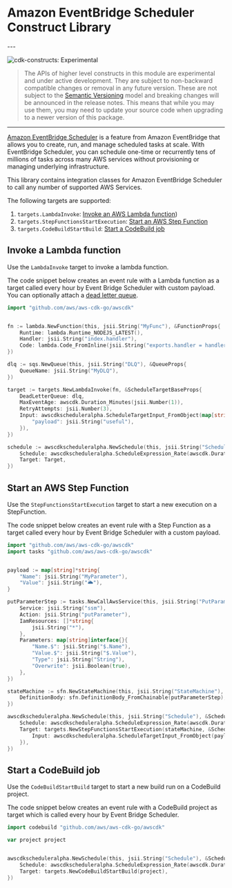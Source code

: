 # Amazon EventBridge Scheduler Construct Library

<!--BEGIN STABILITY BANNER-->---


![cdk-constructs: Experimental](https://img.shields.io/badge/cdk--constructs-experimental-important.svg?style=for-the-badge)

> The APIs of higher level constructs in this module are experimental and under active development.
> They are subject to non-backward compatible changes or removal in any future version. These are
> not subject to the [Semantic Versioning](https://semver.org/) model and breaking changes will be
> announced in the release notes. This means that while you may use them, you may need to update
> your source code when upgrading to a newer version of this package.

---
<!--END STABILITY BANNER-->

[Amazon EventBridge Scheduler](https://aws.amazon.com/blogs/compute/introducing-amazon-eventbridge-scheduler/) is a feature from Amazon EventBridge
that allows you to create, run, and manage scheduled tasks at scale. With EventBridge Scheduler, you can schedule one-time or recurrently tens
of millions of tasks across many AWS services without provisioning or managing underlying infrastructure.

This library contains integration classes for Amazon EventBridge Scheduler to call any
number of supported AWS Services.

The following targets are supported:

1. `targets.LambdaInvoke`: [Invoke an AWS Lambda function](#invoke-a-lambda-function))
2. `targets.StepFunctionsStartExecution`: [Start an AWS Step Function](#start-an-aws-step-function)
3. `targets.CodeBuildStartBuild`: [Start a CodeBuild job](#start-a-codebuild-job)

## Invoke a Lambda function

Use the `LambdaInvoke` target to invoke a lambda function.

The code snippet below creates an event rule with a Lambda function as a target
called every hour by Event Bridge Scheduler with custom payload. You can optionally attach a
[dead letter queue](https://docs.aws.amazon.com/eventbridge/latest/userguide/rule-dlq.html).

```go
import "github.com/aws/aws-cdk-go/awscdk"


fn := lambda.NewFunction(this, jsii.String("MyFunc"), &FunctionProps{
	Runtime: lambda.Runtime_NODEJS_LATEST(),
	Handler: jsii.String("index.handler"),
	Code: lambda.Code_FromInline(jsii.String("exports.handler = handler.toString()")),
})

dlq := sqs.NewQueue(this, jsii.String("DLQ"), &QueueProps{
	QueueName: jsii.String("MyDLQ"),
})

target := targets.NewLambdaInvoke(fn, &ScheduleTargetBaseProps{
	DeadLetterQueue: dlq,
	MaxEventAge: awscdk.Duration_Minutes(jsii.Number(1)),
	RetryAttempts: jsii.Number(3),
	Input: awscdkscheduleralpha.ScheduleTargetInput_FromObject(map[string]*string{
		"payload": jsii.String("useful"),
	}),
})

schedule := awscdkscheduleralpha.NewSchedule(this, jsii.String("Schedule"), &ScheduleProps{
	Schedule: awscdkscheduleralpha.ScheduleExpression_Rate(awscdk.Duration_Hours(jsii.Number(1))),
	Target: Target,
})
```

## Start an AWS Step Function

Use the `StepFunctionsStartExecution` target to start a new execution on a StepFunction.

The code snippet below creates an event rule with a Step Function as a target
called every hour by Event Bridge Scheduler with a custom payload.

```go
import "github.com/aws/aws-cdk-go/awscdk"
import tasks "github.com/aws/aws-cdk-go/awscdk"


payload := map[string]*string{
	"Name": jsii.String("MyParameter"),
	"Value": jsii.String("🌥️"),
}

putParameterStep := tasks.NewCallAwsService(this, jsii.String("PutParameter"), &CallAwsServiceProps{
	Service: jsii.String("ssm"),
	Action: jsii.String("putParameter"),
	IamResources: []*string{
		jsii.String("*"),
	},
	Parameters: map[string]interface{}{
		"Name.$": jsii.String("$.Name"),
		"Value.$": jsii.String("$.Value"),
		"Type": jsii.String("String"),
		"Overwrite": jsii.Boolean(true),
	},
})

stateMachine := sfn.NewStateMachine(this, jsii.String("StateMachine"), &StateMachineProps{
	DefinitionBody: sfn.DefinitionBody_FromChainable(putParameterStep),
})

awscdkscheduleralpha.NewSchedule(this, jsii.String("Schedule"), &ScheduleProps{
	Schedule: awscdkscheduleralpha.ScheduleExpression_Rate(awscdk.Duration_Hours(jsii.Number(1))),
	Target: targets.NewStepFunctionsStartExecution(stateMachine, &ScheduleTargetBaseProps{
		Input: awscdkscheduleralpha.ScheduleTargetInput_FromObject(payload),
	}),
})
```

## Start a CodeBuild job

Use the `CodeBuildStartBuild` target to start a new build run on a CodeBuild project.

The code snippet below creates an event rule with a CodeBuild project as target which is
called every hour by Event Bridge Scheduler.

```go
import codebuild "github.com/aws/aws-cdk-go/awscdk"

var project project


awscdkscheduleralpha.NewSchedule(this, jsii.String("Schedule"), &ScheduleProps{
	Schedule: awscdkscheduleralpha.ScheduleExpression_Rate(awscdk.Duration_Minutes(jsii.Number(60))),
	Target: targets.NewCodeBuildStartBuild(project),
})
```
